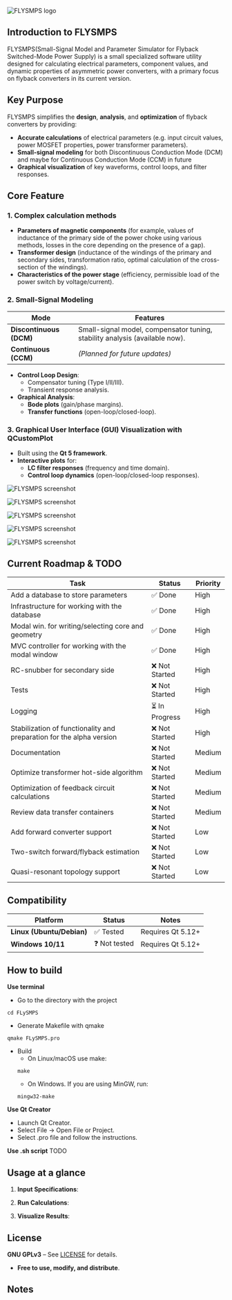 ![FLYSMPS logo](https://github.com/aemeltsev/FLySMPS/blob/master/img/flogo.png)

## Introduction to FLYSMPS
FLYSMPS(Small-Signal Model and Parameter Simulator for Flyback Switched-Mode Power Supply) is a small specialized software utility designed for calculating electrical parameters, component values, and dynamic properties of asymmetric power converters, with a primary focus on flyback converters in its current version.


## Key Purpose
FLYSMPS simplifies the **design**, **analysis**, and **optimization** of flyback converters by providing:

- **Accurate calculations** of electrical parameters (e.g. input circuit values, power MOSFET properties, power transformer parameters).
- **Small-signal modeling** for both Discontinuous Conduction Mode (DCM) and maybe for Continuous Conduction Mode (CCM) in future
- **Graphical visualization** of key waveforms, control loops, and filter responses.


## Core Feature

### 1. Complex calculation methods
- **Parameters of magnetic components** (for example, values of inductance of the primary side of the power choke using various methods, losses in the core depending on the presence of a gap).
- **Transformer design** (inductance of the windings of the primary and secondary sides, transformation ratio, optimal calculation of the cross-section of the windings).
- **Characteristics of the power stage** (efficiency, permissible load of the power switch by voltage/current).

### 2. Small-Signal Modeling
| Mode               | Features                                                                 |
|--------------------|--------------------------------------------------------------------------|
| **Discontinuous (DCM)** | Small-signal model, compensator tuning, stability analysis (available now). |
| **Continuous (CCM)**   | *(Planned for future updates)*                                           |

- **Control Loop Design**:
  - Compensator tuning (Type I/II/III).
  - Transient response analysis.
- **Graphical Analysis**:
  - **Bode plots** (gain/phase margins).
  - **Transfer functions** (open-loop/closed-loop).

### 3. Graphical User Interface (GUI) Visualization with QCustomPlot
- Built using the **Qt 5 framework**. 
- **Interactive plots** for:
  - **LC filter responses** (frequency and time domain).
  - **Control loop dynamics** (open-loop/closed-loop responses).


![FLYSMPS screenshot](https://github.com/aemeltsev/FLySMPS/blob/master/img/screen_main.png)

![FLYSMPS screenshot](https://github.com/aemeltsev/FLySMPS/blob/master/img/db_bcap.png)

![FLYSMPS screenshot](https://github.com/aemeltsev/FLySMPS/blob/master/img/first_trans.png)

![FLYSMPS screenshot](https://github.com/aemeltsev/FLySMPS/blob/master/img/filter.png)

![FLYSMPS screenshot](https://github.com/aemeltsev/FLySMPS/blob/master/img/transf_select.png)


## Current Roadmap & TODO
| Task                                      | Status          | Priority |
|-------------------------------------------|-----------------|----------|
| Add a database to store parameters        | ✅ Done   | High     |
| Infrastructure for working with the database | ✅ Done   | High     |
| Modal win. for writing/selecting core and geometry | ✅ Done   | High     |
| MVC controller for working with the modal window | ✅ Done   | High     |
| RC-snubber for secondary side             | ❌ Not Started   | High     |
| Tests                                     | ❌ Not Started   | High     |
| Logging                                   | ⏳ In Progress   | High     |
| Stabilization of functionality and preparation for the alpha version | ❌ Not Started   | High     |
| Documentation                             | ❌ Not Started   | Medium   |
| Optimize transformer hot-side algorithm   | ❌ Not Started   | Medium   |
| Optimization of feedback circuit calculations | ❌ Not Started   | Medium   |
| Review data transfer containers           | ❌ Not Started   | Medium   |
| Add forward converter support             | ❌ Not Started   | Low      |
| Two-switch forward/flyback estimation     | ❌ Not Started   | Low      |
| Quasi-resonant topology support           | ❌ Not Started   | Low      |


## Compatibility
| Platform       | Status          | Notes                          |
|----------------|-----------------|--------------------------------|
| **Linux (Ubuntu/Debian)** | ✅ Tested | Requires Qt 5.12+ |
| **Windows 10/11** | ❓ Not tested | Requires Qt 5.12+ |


## How to build
**Use terminal**
- Go to the directory with the project
```
cd FLySMPS
```
- Generate Makefile with qmake
```
qmake FLySMPS.pro
```
- Build
  - On Linux/macOS use make:
  ```
  make
  ```
  - On Windows. If you are using MinGW, run:
  ```
  mingw32-make
  ```

**Use Qt Creator**
- Launch Qt Creator.
- Select File -> Open File or Project.
- Select .pro file and follow the instructions.

**Use .sh script**
TODO

## Usage at a glance
1. **Input Specifications**:

2. **Run Calculations**:

3. **Visualize Results**:


## License
**GNU GPLv3** – See [LICENSE](LICENSE) for details.
- **Free to use, modify, and distribute**.


## Notes
